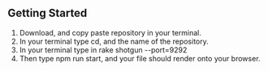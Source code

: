 ## Getting Started
1. Download, and copy paste repository in your terminal.
2. In your terminal type cd, and the name of the repository.
3. In your terminal type in rake shotgun --port=9292
4. Then type npm run start, and your file should render onto your browser.
